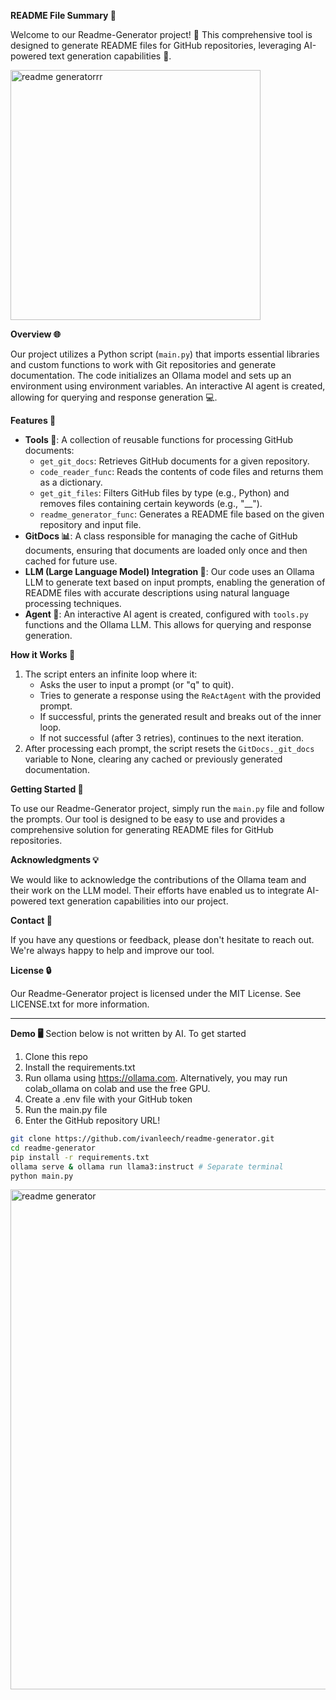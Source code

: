 **README File Summary 📄**

Welcome to our Readme-Generator project! 🔧 This comprehensive tool is designed to generate README files for GitHub repositories, leveraging AI-powered text generation capabilities 🔩.

<img src="./assets/readme-generatorrr.gif" alt="readme generatorrr" width="400"/>


**Overview 🌐**

Our project utilizes a Python script (`main.py`) that imports essential libraries and custom functions to work with Git repositories and generate documentation. The code initializes an Ollama model and sets up an environment using environment variables. An interactive AI agent is created, allowing for querying and response generation 💻.

**Features 🎉**

* **Tools 🔧**: A collection of reusable functions for processing GitHub documents:
	+ `get_git_docs`: Retrieves GitHub documents for a given repository.
	+ `code_reader_func`: Reads the contents of code files and returns them as a dictionary.
	+ `get_git_files`: Filters GitHub files by type (e.g., Python) and removes files containing certain keywords (e.g., "__").
	+ `readme_generator_func`: Generates a README file based on the given repository and input file.
* **GitDocs 📊**: A class responsible for managing the cache of GitHub documents, ensuring that documents are loaded only once and then cached for future use.
* **LLM (Large Language Model) Integration 💬**: Our code uses an Ollama LLM to generate text based on input prompts, enabling the generation of README files with accurate descriptions using natural language processing techniques.
* **Agent 🤖**: An interactive AI agent is created, configured with `tools.py` functions and the Ollama LLM. This allows for querying and response generation.

**How it Works 🔩**

1. The script enters an infinite loop where it:
	* Asks the user to input a prompt (or "q" to quit).
	* Tries to generate a response using the `ReActAgent` with the provided prompt.
	* If successful, prints the generated result and breaks out of the inner loop.
	* If not successful (after 3 retries), continues to the next iteration.
2. After processing each prompt, the script resets the `GitDocs._git_docs` variable to None, clearing any cached or previously generated documentation.

**Getting Started 🚀**

To use our Readme-Generator project, simply run the `main.py` file and follow the prompts. Our tool is designed to be easy to use and provides a comprehensive solution for generating README files for GitHub repositories.

**Acknowledgments 💡**

We would like to acknowledge the contributions of the Ollama team and their work on the LLM model. Their efforts have enabled us to integrate AI-powered text generation capabilities into our project.

**Contact 📲**

If you have any questions or feedback, please don't hesitate to reach out. We're always happy to help and improve our tool.

**License 🔒**

Our Readme-Generator project is licensed under the MIT License. See LICENSE.txt for more information.


---
**Demo 🖥️**
Section below is not written by AI.
To get started

1) Clone this repo
2) Install the requirements.txt
3) Run ollama using https://ollama.com. Alternatively, you may run colab_ollama on colab and use the free GPU.
3) Create a .env file with your GitHub token
4) Run the main.py file
5) Enter the GitHub repository URL!


```bash
git clone https://github.com/ivanleech/readme-generator.git
cd readme-generator
pip install -r requirements.txt
ollama serve & ollama run llama3:instruct # Separate terminal
python main.py
```

<img src="./assets/readme-generator.gif" alt="readme generator" width="800"/>
